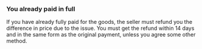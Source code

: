 ###  You already paid in full

If you have already fully paid for the goods, the seller must refund you the
difference in price due to the issue. You must get the refund within 14 days
and in the same form as the original payment, unless you agree some other
method.
